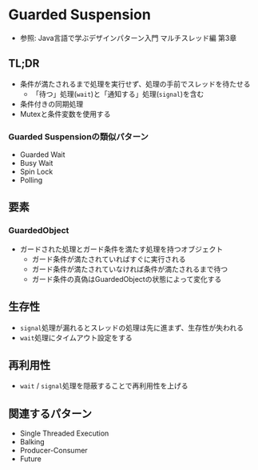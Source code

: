 # Guarded Suspension
- 参照: Java言語で学ぶデザインパターン入門 マルチスレッド編 第3章

## TL;DR
- 条件が満たされるまで処理を実行せず、処理の手前でスレッドを待たせる
  - 「待つ」処理(`wait`)と「通知する」処理(`signal`)を含む
- 条件付きの同期処理
- Mutexと条件変数を使用する

### Guarded Suspensionの類似パターン
- Guarded Wait
- Busy Wait
- Spin Lock
- Polling

## 要素
### GuardedObject
- ガードされた処理とガード条件を満たす処理を持つオブジェクト
  - ガード条件が満たされていればすぐに実行される
  - ガード条件が満たされていなければ条件が満たされるまで待つ
  - ガード条件の真偽はGuardedObjectの状態によって変化する

## 生存性
- `signal`処理が漏れるとスレッドの処理は先に進まず、生存性が失われる
- `wait`処理にタイムアウト設定をする

## 再利用性
- `wait` / `signal`処理を隠蔽することで再利用性を上げる

## 関連するパターン
- Single Threaded Execution
- Balking
- Producer-Consumer
- Future
